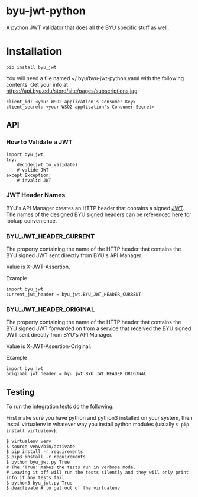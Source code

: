 # byu-jwt-python
A python JWT validator that does all the BYU specific stuff as well.

# Installation
`pip install byu_jwt`

You will need a file named ~/.byu/byu-jwt-python.yaml with the following contents. Get your info at https://api.byu.edu/store/site/pages/subscriptions.jag
```
client_id: <your WSO2 application's Consumer Key>
client_secret: <your WSO2 application's Consumer Secret>
```

## API

### How to Validate a JWT

```
import byu_jwt
try:
    decode(jwt_to_validate)
    # valide JWT
except Exception:
    # invalid JWT
```

### JWT Header Names

BYU's API Manager creates an HTTP header that contains a signed [JWT](https://jwt.io/). The names of the designed BYU signed headers can be referenced here for lookup convenience.

### BYU_JWT_HEADER_CURRENT

The property containing the name of the HTTP header that contains the BYU signed JWT sent directly from BYU's API Manager.

Value is X-JWT-Assertion.

Example

```
import byu_jwt
current_jwt_header = byu_jwt.BYU_JWT_HEADER_CURRENT
```

### BYU_JWT_HEADER_ORIGINAL

The property containing the name of the HTTP header that contains the BYU signed JWT forwarded on from a service that received the BYU signed JWT sent directly from BYU's API Manager.

Value is X-JWT-Assertion-Original.

Example

```
import byu_jwt
original_jwt_header = byu_jwt.BYU_JWT_HEADER_ORIGINAL
```

## Testing
To run the integration tests do the following:

First make sure you have python and python3 installed on your system, then install virtualenv in whatever way you install python modules (usually `$ pip install virtualenv`).

```
$ virtualenv venv
$ source venv/bin/activate
$ pip install -r requirements
$ pip3 install -r requirements
$ python byu_jwt.py True 
# The 'True' makes the tests run in verbose mode.  
# Leaving it off will run the tests silently and they will only print info if any tests fail.
$ python3 byu_jwt.py True
$ deactivate # to get out of the virtualenv
```
